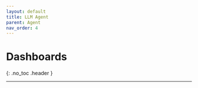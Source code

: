 ```yaml
---
layout: default
title: LLM Agent
parent: Agent
nav_order: 4
---
```

# Dashboards

{: .no_toc .header }

----